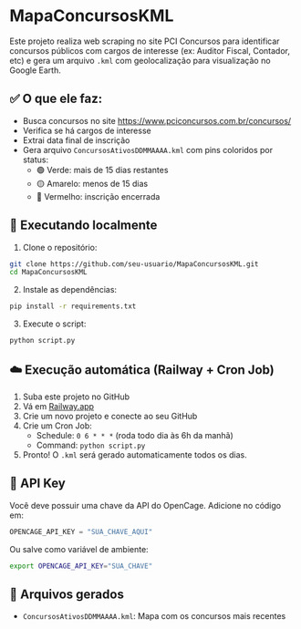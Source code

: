 # MapaConcursosKML

Este projeto realiza web scraping no site PCI Concursos para identificar concursos públicos com cargos de interesse (ex: Auditor Fiscal, Contador, etc) e gera um arquivo `.kml` com geolocalização para visualização no Google Earth.

## ✅ O que ele faz:
- Busca concursos no site https://www.pciconcursos.com.br/concursos/
- Verifica se há cargos de interesse
- Extrai data final de inscrição
- Gera arquivo `ConcursosAtivosDDMMAAAA.kml` com pins coloridos por status:
  - 🟢 Verde: mais de 15 dias restantes
  - 🟡 Amarelo: menos de 15 dias
  - 🔴 Vermelho: inscrição encerrada

## 🚀 Executando localmente

1. Clone o repositório:
```bash
git clone https://github.com/seu-usuario/MapaConcursosKML.git
cd MapaConcursosKML
```

2. Instale as dependências:
```bash
pip install -r requirements.txt
```

3. Execute o script:
```bash
python script.py
```

## ☁️ Execução automática (Railway + Cron Job)

1. Suba este projeto no GitHub
2. Vá em [Railway.app](https://railway.app)
3. Crie um novo projeto e conecte ao seu GitHub
4. Crie um Cron Job:
   - Schedule: `0 6 * * *` (roda todo dia às 6h da manhã)
   - Command: `python script.py`
5. Pronto! O `.kml` será gerado automaticamente todos os dias.

## 🔐 API Key
Você deve possuir uma chave da API do OpenCage. Adicione no código em:
```python
OPENCAGE_API_KEY = "SUA_CHAVE_AQUI"
```

Ou salve como variável de ambiente:
```bash
export OPENCAGE_API_KEY="SUA_CHAVE"
```

## 📂 Arquivos gerados
- `ConcursosAtivosDDMMAAAA.kml`: Mapa com os concursos mais recentes


